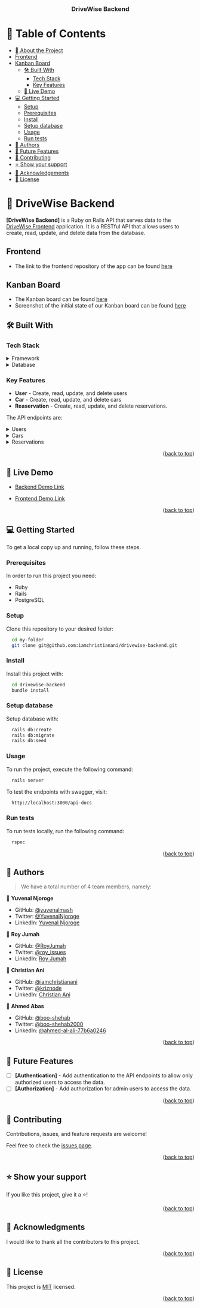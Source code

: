 <a name="readme-top"></a>

<div align="center">

  <h3><b>DriveWise Backend</b></h3>

</div>

<!-- TABLE OF CONTENTS -->

# 📗 Table of Contents

- [📖 About the Project](#about-project)
- [Frontend](#frontend)
- [Kanban Board](#kanban-board)
  - [🛠 Built With](#built-with)
    - [Tech Stack](#tech-stack)
    - [Key Features](#key-features)
  - [🚀 Live Demo](#live-demo)
- [💻 Getting Started](#getting-started)
  - [Setup](#setup)
  - [Prerequisites](#prerequisites)
  - [Install](#install)
  - [Setup database](#setup-database)
  - [Usage](#usage)
  - [Run tests](#run-tests)
- [👥 Authors](#authors)
- [🔭 Future Features](#future-features)
- [🤝 Contributing](#contributing)
- [⭐️ Show your support](#support)
- [🙏 Acknowledgements](#acknowledgements)
- [📝 License](#license)

<!-- PROJECT DESCRIPTION -->

# 📖 DriveWise Backend <a name="about-project"></a>

**[DriveWise Backend]** is a Ruby on Rails API that serves data to the [DriveWise Frontend](https://github.com/iamchristianani/drivewise-frontend) application. It is a RESTful API that allows users to create, read, update, and delete data from the database.

## Frontend <a name ='frontend'></a>
- The link to the frontend repository of the app can be found [here](https://github.com/iamchristianani/drivewise-frontend)

## Kanban Board <a name ="kanban-board"></a>
- The Kanban board can be found [here](https://github.com/users/iamchristianani/projects/6)
- Screenshot of the initial state of our Kanban board can be found [here](https://user-images.githubusercontent.com/116313214/236166494-6c77868c-f82c-4be8-8161-5d1da758e237.png)

## 🛠 Built With <a name="built-with"></a>

### Tech Stack <a name="tech-stack"></a>

<details>
  <summary>Framework</summary>
  <ul>
    <li><a href="https://rubyonrails.org/">Ruby on Rails</a></li>
  </ul>
</details>

<details>
<summary>Database</summary>
  <ul>
    <li><a href="https://www.postgresql.org/">PostgreSQL</a></li>
  </ul>
</details>

<!-- Features -->

### Key Features <a name="key-features"></a>

- **User** - Create, read, update, and delete users
- **Car** - Create, read, update, and delete cars
- **Reaservation** - Create, read, update, and delete reservations.

The API endpoints are:
<details>
  <summary>Users</summary>
  <ul>
    <li>GET /users</li>
    <li>GET /users/:id</li>
    <li>POST /users</li>
    <li>PATCH /users/:id</li>
    <li>DELETE /users/:id</li>
  </ul>
</details>
<details>
  <summary>Cars</summary>
  <ul>
    <li>GET /cars</li>
    <li>GET /cars/:id</li>
    <li>POST /cars</li>
    <li>PATCH /cars/:id</li>
    <li>DELETE /cars/:id</li>
  </ul>
</details>
<details>
  <summary>Reservations</summary>
  <ul>
    <li>GET /reservations</li>
    <li>GET /reservations/:id</li>
    <li>GET /users/:user_id/reservations</li>
    <li>GET /cars/:car_id/reservations</li>
    <li>POST /users/:user_id/reservations</li>
    <li>PATCH /users/:user_id/reservations/:id</li>
    <li>DELETE /users/:user_id/reservations/:id</li>
  </ul>
</details>


<p align="right">(<a href="#readme-top">back to top</a>)</p>

<!-- LIVE DEMO -->

## 🚀 Live Demo <a name="live-demo"></a>

- [Backend Demo Link](https://drivewise.up.railway.app/api/v1/api-docs)

- [Frontend Demo Link](https://drivewise.onrender.com/)

<p align="right">(<a href="#readme-top">back to top</a>)</p>

<!-- GETTING STARTED -->

## 💻 Getting Started <a name="getting-started"></a>

To get a local copy up and running, follow these steps.

### Prerequisites

In order to run this project you need:

- Ruby
- Rails
- PostgreSQL

### Setup

Clone this repository to your desired folder:


```sh
  cd my-folder
  git clone git@github.com:iamchristianani/drivewise-backend.git
```

### Install

Install this project with:

```sh
  cd drivewise-backend
  bundle install
```

### Setup database

Setup database with:

```sh
  rails db:create
  rails db:migrate
  rails db:seed
```

### Usage

To run the project, execute the following command:

```sh
  rails server
```

To test the endpoints with swagger, visit:

```sh
  http://localhost:3000/api-docs
```
### Run tests

To run tests locally, run the following command:

```sh
  rspec
```

<p align="right">(<a href="#readme-top">back to top</a>)</p>

<!-- AUTHORS -->

## 👥 Authors <a name="authors"></a>

> We have a total number of 4 team members, namely:

👤 **Yuvenal Njoroge**

- GitHub: [@yuvenalmash](https://github.com/yuvenalmash)
- Twitter: [@YuvenalNjoroge](https://twitter.com/YuvenalNjoroge)
- LinkedIn: [Yuvenal Njoroge](https://linkedin.com/in/yuvenal-njoroge)

👤 **Roy Jumah**

- GitHub: [@RoyJumah](https://github.com/RoyJumah)
- Twitter: [@roy_issues](https://twitter.com/roy_issues)
- LinkedIn: [Roy Jumah](https://www.linkedin.com/in/roy-jumah/)

👤 **Christian Ani**

- GitHub: [@iamchristianani](https://github.com/iamchristianani)
- Twitter: [@kriznode](https://twitter.com/kriznode)
- LinkedIn: [Christian Ani](https://www.linkedin.com/in/anikriz/)

👤 **Ahmed Abas**

- GitHub: [@boo-shehab](https://github.com/boo-shehab)
- Twitter: [@boo-shehab2000](https://twitter.com/boo_shehab2000)
- LinkedIn: [@ahmed-al-ali-77b6a0246](https://linkedin.com/in/ahmed-al-ali-77b6a0246)

<p align="right">(<a href="#readme-top">back to top</a>)</p>

<!-- FUTURE FEATURES -->

## 🔭 Future Features <a name="future-features"></a>

- [ ] **[Authentication]** - Add authentication to the API endpoints to allow only authorized users to access the data.
- [ ] **[Authorization]** - Add authorization for admin users to access the data.

<p align="right">(<a href="#readme-top">back to top</a>)</p>

<!-- CONTRIBUTING -->

## 🤝 Contributing <a name="contributing"></a>

Contributions, issues, and feature requests are welcome!

Feel free to check the [issues page](https://github.com/iamchristianani/drivewise-backend/issues).

<p align="right">(<a href="#readme-top">back to top</a>)</p>

<!-- SUPPORT -->

## ⭐️ Show your support <a name="support"></a>

If you like this project, give it a ⭐️!

<p align="right">(<a href="#readme-top">back to top</a>)</p>

<!-- ACKNOWLEDGEMENTS -->

## 🙏 Acknowledgments <a name="acknowledgements"></a>

I would like to thank all the contributors to this project.

<p align="right">(<a href="#readme-top">back to top</a>)</p>

<!-- LICENSE -->

## 📝 License <a name="license"></a>

This project is [MIT](./LICENSE) licensed.

<p align="right">(<a href="#readme-top">back to top</a>)</p>
